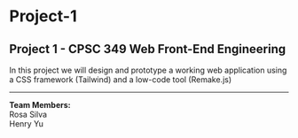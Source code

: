 # Project-1
<h2>Project 1 - CPSC 349 Web Front-End Engineering</h2>
In this project we will design and prototype a working web application using a CSS framework
(Tailwind) and a low-code tool (Remake.js)
<hr>
<b>Team Members:</b>
<br>
Rosa Silva
<br>
Henry Yu


